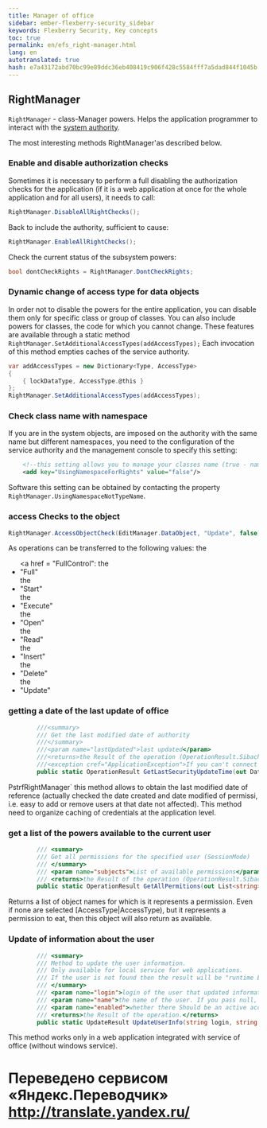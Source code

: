 ```yaml
--- 
title: Manager of office 
sidebar: ember-flexberry-security_sidebar 
keywords: Flexberry Security, Key concepts 
toc: true 
permalink: en/efs_right-manager.html 
lang: en 
autotranslated: true 
hash: e7a43172abd70bc99e89ddc36eb408419c906f428c5584fff7a5dad844f1045b 
--- 
```


## RightManager 

`RightManager` - class-Manager powers. Helps the application programmer to interact with the [system authority](efs_right-manager-module.html). 

The most interesting methods RightManager'as described below. 

### Enable and disable authorization checks 

Sometimes it is necessary to perform a full disabling the authorization checks for the application (if it is a web application at once for the whole application and for all users), it needs to call: 

```csharp
RightManager.DisableAllRightChecks();
``` 

Back to include the authority, sufficient to cause: 

```csharp
RightManager.EnableAllRightChecks();
``` 

Check the current status of the subsystem powers: 

```csharp
bool dontCheckRights = RightManager.DontCheckRights;
``` 

### Dynamic change of access type for data objects 

In order not to disable the powers for the entire application, you can disable them only for specific class or group of classes. You can also include powers for classes, the code for which you cannot change. These features are available through a static method 
`RightManager.SetAdditionalAccessTypes(addAccessTypes);` 
Each invocation of this method empties caches of the service authority. 

``` csharp
var addAccessTypes = new Dictionary<Type, AccessType>
{
	{ lockDataType, AccessType.@this }
};
RightManager.SetAdditionalAccessTypes(addAccessTypes);
``` 

### Check class name with namespace 

If you are in the system objects, are imposed on the authority with the same name but different namespaces, you need to the configuration of the service authority and the management console to specify this setting: 
``` xml
    <!--this setting allows you to manage your classes name (true - name with a namespace, false for no namespace)-->
    <add key="UsingNamespaceForRights" value="false"/>
``` 
Software this setting can be obtained by contacting the property `RightManager.UsingNamespaceNotTypeName`. 

### access Checks to the object 

``` csharp
RightManager.AccessObjectCheck(EditManager.DataObject, "Update", false)
``` 

As operations can be transferred to the following values: 
the <ul> 
<a href = "FullControl":</li> 
the <li>"Full"</li> 
the <li>"Start"</li> 
the <li>"Execute"</li> 
the <li>"Open"</li> 
the <li>"Read"</li> 
the <li>"Insert"</li> 
the <li>"Delete"</li> 
the <li>"Update"</li> 
</ul> 

### getting a date of the last update of office 

``` csharp
        ///<summary> 
        /// Get the last modified date of authority 
        ///</summary> 
        ///<param name="lastUpdated">last updated</param> 
        ///<returns>the Result of the operation (OperationResult.Sibachrome if you set the application name for which the operation mode is different from CheckingMode.SimpleCheck or CheckingMode.SessionCheck)</returns> 
        ///<exception cref="ApplicationException">If you can't connect to the service, an exception will be raised</exception> 
        public static OperationResult GetLastSecurityUpdateTime(out DateTime? lastUpdated)
``` 
PstrfRightManager` this method allows to obtain the last modified date of reference (actually checked the date created and date modified of permissi, i.e. easy to add or remove users at that date not affected). This method need to organize caching of credentials at the application level. 

### get a list of the powers available to the current user 

``` csharp
        /// <summary> 
        /// Get all permissions for the specified user (SessionMode) 
        /// </summary> 
        /// <param name="subjects">List of available permissions</param> 
        /// <returns>the Result of the operation (OperationResult.Sibachrome if you set the application name for which the operation mode is different from CheckingMode.SessionCheck)</returns> 
        public static OperationResult GetAllPermitions(out List<string> subjects)
``` 
Returns a list of object names for which is it represents a permission. Even if none are selected [AccessType|AccessType), but it represents a permission to eat, then this object will also return as available.

### Update of information about the user 

``` csharp
        /// <summary> 
        /// Method to update the user information. 
        /// Only available for local service for web applications. 
        /// If the user is not found then the result will be "runtime Error". 
        /// </summary> 
        /// <param name="login">login of the user that updated information.</param> 
        /// <param name="name">the name of the user. If you pass null, it will not be updated.</param> 
        /// <param name="enabled">whether there Should be an active account user. If you pass null, it will not be updated.</param> 
        /// <returns>the Result of the operation.</returns> 
        public static UpdateResult UpdateUserInfo(string login, string name, bool? enabled)
``` 
This method works only in a web application integrated with service of office (without windows service). 



 # Переведено сервисом «Яндекс.Переводчик» http://translate.yandex.ru/